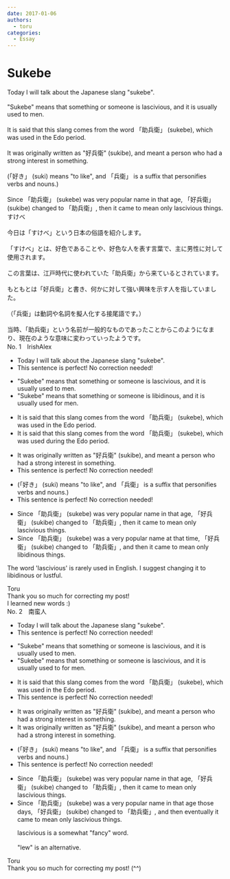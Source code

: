 ```yaml
---
date: 2017-01-06
authors:
  - toru
categories:
  - Essay
---
```


<h1 id="subject_show">Sukebe</h1>
<div class="date" hidden>Jan 6, 2017 21:13</div>
<div id="post"><div id="body_show_ori">
Today I will talk about the Japanese slang "sukebe".<br/><br/>"Sukebe" means that something or someone is lascivious, and it is usually used to men.<br/><br/>It is said that this slang comes from the word 「助兵衛」 (sukebe), which was used in the Edo period.<br/><br/>It was originally written as "好兵衛" (sukibe), and meant a person who had a strong interest in something.<br/><br/>(「好き」 (suki) means "to like", and 「兵衛」 is a suffix that personifies verbs and nouns.)<br/><br/>Since 「助兵衛」 (sukebe) was very popular name in that age, 「好兵衛」 (sukibe) changed to 「助兵衛」, then it came to mean only lascivious things.
</div></div>

<!-- more -->

<div id="post_ja"><div id="body_show_mo">
すけべ<br/><br/>今日は「すけべ」という日本の俗語を紹介します。<br/><br/>「すけべ」とは、好色であることや、好色な人を表す言葉で、主に男性に対して使用されます。<br/><br/>この言葉は、江戸時代に使われていた「助兵衛」から来ているとされています。<br/><br/>もともとは「好兵衛」と書き、何かに対して強い興味を示す人を指していました。<br/><br/>（「兵衛」は動詞や名詞を擬人化する接尾語です。）<br/><br/>当時、「助兵衛」という名前が一般的なものであったことからこのようになまり、現在のような意味に変わっていったようです。
</div></div>
<div id="block"><div class="first_name"> No. 1　<span class="just_name">IrishAlex</span></div><div id="block2">
<ul class="correction_field">
<li class="incorrect">Today I will talk about the Japanese slang "sukebe".</li>
<li class="corrected perfect">This sentence is perfect! No correction needed!</li>
</ul>
<ul class="correction_field">
<li class="incorrect">"Sukebe" means that something or someone is lascivious, and it is usually used to men.</li>
<li class="corrected correct">
"Sukebe" means that something or someone is <span class="f_blue">libidinous</span>, and it is usually used <span class="f_blue">for </span>men.
</li>
</ul>
<ul class="correction_field">
<li class="incorrect">It is said that this slang comes from the word 「助兵衛」 (sukebe), which was used in the Edo period.</li>
<li class="corrected correct">
It is said that this slang comes from the word 「助兵衛」 (sukebe), which was used <span class="f_blue">during </span>the Edo period.
</li>
</ul>
<ul class="correction_field">
<li class="incorrect">It was originally written as "好兵衛" (sukibe), and meant a person who had a strong interest in something.</li>
<li class="corrected perfect">This sentence is perfect! No correction needed!</li>
</ul>
<ul class="correction_field">
<li class="incorrect">(「好き」 (suki) means "to like", and 「兵衛」 is a suffix that personifies verbs and nouns.)</li>
<li class="corrected perfect">This sentence is perfect! No correction needed!</li>
</ul>
<ul class="correction_field">
<li class="incorrect">Since 「助兵衛」 (sukebe) was very popular name in that age, 「好兵衛」 (sukibe) changed to 「助兵衛」, then it came to mean only lascivious things.</li>
<li class="corrected correct">
Since 「助兵衛」 (sukebe) was <span class="f_blue">a </span>very popular name <span class="f_blue">at that time</span>, 「好兵衛」 (sukibe) changed to 「助兵衛」, <span class="f_blue">and </span>then it came to mean only <span class="f_blue">libidinous </span>things.
</li>
</ul>
<p class="comment_small">
 The word 'lascivious' is rarely used in English. I suggest changing it to libidinous or lustful.
</p>

</div><div class="name"><span class="just_name">Toru</span><br>
Thank you so much for correcting my post!<br/>I learned new words :)
</div>
</div>
<div id="block"><div class="first_name"> No. 2　<span class="just_name">南蛮人</span></div><div id="block2">
<ul class="correction_field">
<li class="incorrect">Today I will talk about the Japanese slang "sukebe".</li>
<li class="corrected perfect">This sentence is perfect! No correction needed!</li>
</ul>
<ul class="correction_field">
<li class="incorrect">"Sukebe" means that something or someone is lascivious, and it is usually used to men.</li>
<li class="corrected correct">
"Sukebe" means that something or someone is lascivious, and it is usually used <span class="sline"><span class="f_red">to</span></span> <span class="f_blue">for</span> men.
</li>
</ul>
<ul class="correction_field">
<li class="incorrect">It is said that this slang comes from the word 「助兵衛」 (sukebe), which was used in the Edo period.</li>
<li class="corrected perfect">This sentence is perfect! No correction needed!</li>
</ul>
<ul class="correction_field">
<li class="incorrect">It was originally written as "好兵衛" (sukibe), and meant a person who had a strong interest in something.</li>
<li class="corrected correct">
It was originally written as "好兵衛" (sukibe)<span class="sline"><span class="f_red">,</span></span> and meant a person who had a strong interest in something.
</li>
</ul>
<ul class="correction_field">
<li class="incorrect">(「好き」 (suki) means "to like", and 「兵衛」 is a suffix that personifies verbs and nouns.)</li>
<li class="corrected perfect">This sentence is perfect! No correction needed!</li>
</ul>
<ul class="correction_field">
<li class="incorrect">Since 「助兵衛」 (sukebe) was very popular name in that age, 「好兵衛」 (sukibe) changed to 「助兵衛」, then it came to mean only lascivious things.</li>
<li class="corrected correct">
Since 「助兵衛」 (sukebe) was <span class="f_blue">a</span> very popular name in <span class="sline"><span class="f_gray">that age</span></span> <span class="f_gray">those days</span>, 「好兵衛」 (sukibe) changed to 「助兵衛」<span class="sline"><span class="f_red">,</span></span> <span class="f_blue">and</span> <span class="f_gray"><span class="sline">then</span></span> <span class="f_blue">eventually</span> it came to mean only lascivious things.
<p class="correction_comment">lascivious is a somewhat "fancy" word.<br/><br/>"lew" is an alternative.</p>
</li>
</ul>
</div><div class="name"><span class="just_name">Toru</span><br>
Thank you so much for correcting my post! (^^)
</div>
</div>
